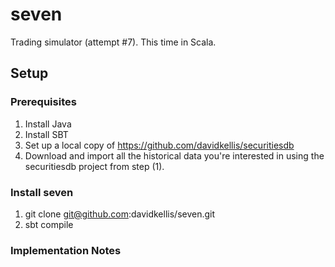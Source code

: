 # seven

Trading simulator (attempt #7). This time in Scala.

## Setup

### Prerequisites

1. Install Java
2. Install SBT
3. Set up a local copy of https://github.com/davidkellis/securitiesdb
4. Download and import all the historical data you're interested in using the securitiesdb project from step (1).

### Install seven

1. git clone git@github.com:davidkellis/seven.git
2. sbt compile


### Implementation Notes
